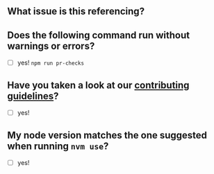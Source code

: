 ## What issue is this referencing?

<!--
Delete what is in this comment tag and reference an issue by typing # and then searching whatever key words

Say something like "this pr fixes #123" because github uses keywords like "fixes" to auto close the issues when the pr is merged. See more info [here](https://docs.github.com/en/issues/tracking-your-work-with-issues/linking-a-pull-request-to-an-issue#linking-a-pull-request-to-an-issue-using-a-keyword)
-->

## Does the following command run without warnings or errors?

-   [ ] yes! `npm run pr-checks`

## Have you taken a look at our [contributing guidelines](https://github.com/devedmonton/DES-Website/blob/main/.github/CONTRIBUTING.md)?

-   [ ] yes!

## My node version matches the one suggested when running `nvm use`?

-   [ ] yes!
